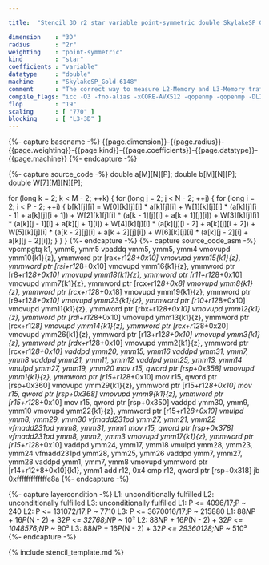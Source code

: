 ```yaml
---

title:  "Stencil 3D r2 star variable point-symmetric double SkylakeSP_Gold-6148"

dimension    : "3D"
radius       : "2r"
weighting    : "point-symmetric"
kind         : "star"
coefficients : "variable"
datatype     : "double"
machine      : "SkylakeSP_Gold-6148"
comment      : "The correct way to measure L2-Memory and L3-Memory traffic is unknown, hence the prediction by kerncraft is less accurate."
compile_flags: "icc -O3 -fno-alias -xCORE-AVX512 -qopenmp -qopenmp -DLIKWID_PERFMON -Ilikwid-4.3.3/include -Llikwid-4.3.3/lib -Iheaders/dummy.c stencil_compilable.c -o stencil -llikwid"
flop         : "19"
scaling      : [ "770" ]
blocking     : [ "L3-3D" ]
---
```


{%- capture basename -%}
{{page.dimension}}-{{page.radius}}-{{page.weighting}}-{{page.kind}}-{{page.coefficients}}-{{page.datatype}}-{{page.machine}}
{%- endcapture -%}

{%- capture source_code -%}
double a[M][N][P];
double b[M][N][P];
double W[7][M][N][P];

for (long k = 2; k < M - 2; ++k) {
  for (long j = 2; j < N - 2; ++j) {
    for (long i = 2; i < P - 2; ++i) {
      b[k][j][i] = W[0][k][j][i] * a[k][j][i] +
                   W[1][k][j][i] * (a[k][j][i - 1] + a[k][j][i + 1]) +
                   W[2][k][j][i] * (a[k - 1][j][i] + a[k + 1][j][i]) +
                   W[3][k][j][i] * (a[k][j - 1][i] + a[k][j + 1][i]) +
                   W[4][k][j][i] * (a[k][j][i - 2] + a[k][j][i + 2]) +
                   W[5][k][j][i] * (a[k - 2][j][i] + a[k + 2][j][i]) +
                   W[6][k][j][i] * (a[k][j - 2][i] + a[k][j + 2][i]);
    }
  }
}
{%- endcapture -%}
{%- capture source_code_asm -%}
vpcmpgtq k1, ymm6, ymm5
vpaddq ymm5, ymm5, ymm4
vmovupd ymm10{k1}{z}, ymmword ptr [rax+r12*8+0x10]
vmovupd ymm15{k1}{z}, ymmword ptr [rsi+r12*8+0x10]
vmovupd ymm16{k1}{z}, ymmword ptr [r8+r12*8+0x10]
vmovupd ymm18{k1}{z}, ymmword ptr [r11+r12*8+0x10]
vmovupd ymm7{k1}{z}, ymmword ptr [rcx+r12*8+0x8]
vmovupd ymm8{k1}{z}, ymmword ptr [rcx+r12*8+0x18]
vmovupd ymm19{k1}{z}, ymmword ptr [r9+r12*8+0x10]
vmovupd ymm23{k1}{z}, ymmword ptr [r10+r12*8+0x10]
vmovupd ymm11{k1}{z}, ymmword ptr [rbx+r12*8+0x10]
vmovupd ymm12{k1}{z}, ymmword ptr [rdi+r12*8+0x10]
vmovupd ymm13{k1}{z}, ymmword ptr [rcx+r12*8]
vmovupd ymm14{k1}{z}, ymmword ptr [rcx+r12*8+0x20]
vmovupd ymm26{k1}{z}, ymmword ptr [r13+r12*8+0x10]
vmovupd ymm3{k1}{z}, ymmword ptr [rdx+r12*8+0x10]
vmovupd ymm2{k1}{z}, ymmword ptr [rcx+r12*8+0x10]
vaddpd ymm20, ymm15, ymm16
vaddpd ymm31, ymm7, ymm8
vaddpd ymm21, ymm11, ymm12
vaddpd ymm25, ymm13, ymm14
vmulpd ymm27, ymm19, ymm20
mov r15, qword ptr [rsp+0x358]
vmovupd ymm1{k1}{z}, ymmword ptr [r15+r12*8+0x10]
mov r15, qword ptr [rsp+0x360]
vmovupd ymm29{k1}{z}, ymmword ptr [r15+r12*8+0x10]
mov r15, qword ptr [rsp+0x368]
vmovupd ymm9{k1}{z}, ymmword ptr [r15+r12*8+0x10]
mov r15, qword ptr [rsp+0x350]
vaddpd ymm30, ymm9, ymm10
vmovupd ymm22{k1}{z}, ymmword ptr [r15+r12*8+0x10]
vmulpd ymm8, ymm29, ymm30
vfmadd231pd ymm27, ymm21, ymm22
vfmadd231pd ymm8, ymm31, ymm1
mov r15, qword ptr [rsp+0x378]
vfmadd231pd ymm8, ymm2, ymm3
vmovupd ymm17{k1}{z}, ymmword ptr [r15+r12*8+0x10]
vaddpd ymm24, ymm17, ymm18
vmulpd ymm28, ymm23, ymm24
vfmadd231pd ymm28, ymm25, ymm26
vaddpd ymm7, ymm27, ymm28
vaddpd ymm1, ymm7, ymm8
vmovupd ymmword ptr [r14+r12*8+0x10]{k1}, ymm1
add r12, 0x4
cmp r12, qword ptr [rsp+0x318]
jb 0xfffffffffffffe8a
{%- endcapture -%}

{%- capture layercondition -%}
L1: unconditionally fulfilled
L2: unconditionally fulfilled
L3: unconditionally fulfilled
L1: P <= 4096/17;P ~ 240
L2: P <= 131072/17;P ~ 7710
L3: P <= 3670016/17;P ~ 215880
L1: 88*N*P + 16*P*(N - 2) + 32*P <= 32768;N*P ~ 10²
L2: 88*N*P + 16*P*(N - 2) + 32*P <= 1048576;N*P ~ 90²
L3: 88*N*P + 16*P*(N - 2) + 32*P <= 29360128;N*P ~ 510²
{%- endcapture -%}

{% include stencil_template.md %}
